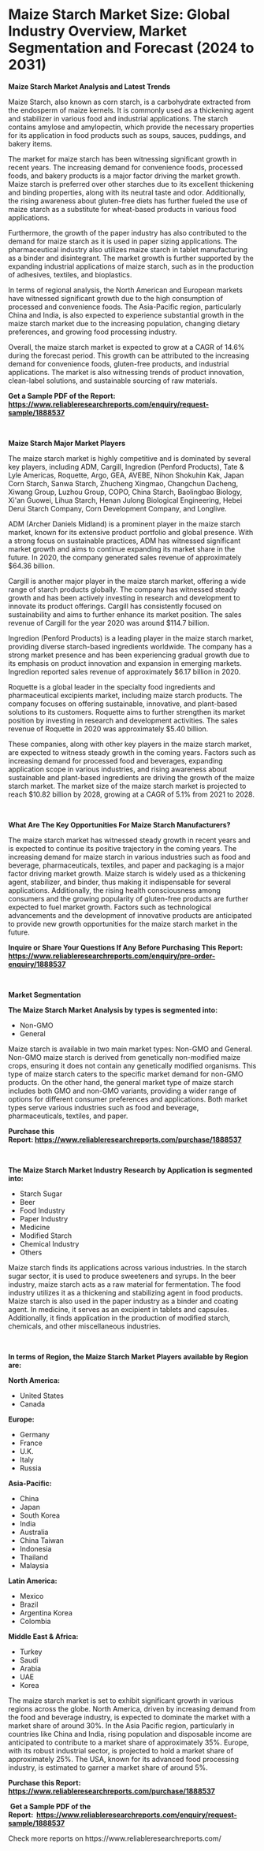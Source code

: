 <p><h1>Maize Starch Market Size: Global Industry Overview, Market Segmentation and Forecast (2024 to 2031)</h1></p><p><strong>Maize Starch Market Analysis and Latest Trends</strong></p>
<p><p>Maize Starch, also known as corn starch, is a carbohydrate extracted from the endosperm of maize kernels. It is commonly used as a thickening agent and stabilizer in various food and industrial applications. The starch contains amylose and amylopectin, which provide the necessary properties for its application in food products such as soups, sauces, puddings, and bakery items.</p><p>The market for maize starch has been witnessing significant growth in recent years. The increasing demand for convenience foods, processed foods, and bakery products is a major factor driving the market growth. Maize starch is preferred over other starches due to its excellent thickening and binding properties, along with its neutral taste and odor. Additionally, the rising awareness about gluten-free diets has further fueled the use of maize starch as a substitute for wheat-based products in various food applications.</p><p>Furthermore, the growth of the paper industry has also contributed to the demand for maize starch as it is used in paper sizing applications. The pharmaceutical industry also utilizes maize starch in tablet manufacturing as a binder and disintegrant. The market growth is further supported by the expanding industrial applications of maize starch, such as in the production of adhesives, textiles, and bioplastics.</p><p>In terms of regional analysis, the North American and European markets have witnessed significant growth due to the high consumption of processed and convenience foods. The Asia-Pacific region, particularly China and India, is also expected to experience substantial growth in the maize starch market due to the increasing population, changing dietary preferences, and growing food processing industry.</p><p>Overall, the maize starch market is expected to grow at a CAGR of 14.6% during the forecast period. This growth can be attributed to the increasing demand for convenience foods, gluten-free products, and industrial applications. The market is also witnessing trends of product innovation, clean-label solutions, and sustainable sourcing of raw materials.</p></p>
<p><strong>Get a Sample PDF of the Report:&nbsp; <a href="https://www.reliableresearchreports.com/enquiry/request-sample/1888537">https://www.reliableresearchreports.com/enquiry/request-sample/1888537</a></strong></p>
<p>&nbsp;</p>
<p><strong>Maize Starch Major Market Players</strong></p>
<p><p>The maize starch market is highly competitive and is dominated by several key players, including ADM, Cargill, Ingredion (Penford Products), Tate & Lyle Americas, Roquette, Argo, GEA, AVEBE, Nihon Shokuhin Kak, Japan Corn Starch, Sanwa Starch, Zhucheng Xingmao, Changchun Dacheng, Xiwang Group, Luzhou Group, COPO, China Starch, Baolingbao Biology, Xi'an Guowei, Lihua Starch, Henan Julong Biological Engineering, Hebei Derui Starch Company, Corn Development Company, and Longlive.</p><p>ADM (Archer Daniels Midland) is a prominent player in the maize starch market, known for its extensive product portfolio and global presence. With a strong focus on sustainable practices, ADM has witnessed significant market growth and aims to continue expanding its market share in the future. In 2020, the company generated sales revenue of approximately $64.36 billion.</p><p>Cargill is another major player in the maize starch market, offering a wide range of starch products globally. The company has witnessed steady growth and has been actively investing in research and development to innovate its product offerings. Cargill has consistently focused on sustainability and aims to further enhance its market position. The sales revenue of Cargill for the year 2020 was around $114.7 billion.</p><p>Ingredion (Penford Products) is a leading player in the maize starch market, providing diverse starch-based ingredients worldwide. The company has a strong market presence and has been experiencing gradual growth due to its emphasis on product innovation and expansion in emerging markets. Ingredion reported sales revenue of approximately $6.17 billion in 2020.</p><p>Roquette is a global leader in the specialty food ingredients and pharmaceutical excipients market, including maize starch products. The company focuses on offering sustainable, innovative, and plant-based solutions to its customers. Roquette aims to further strengthen its market position by investing in research and development activities. The sales revenue of Roquette in 2020 was approximately $5.40 billion.</p><p>These companies, along with other key players in the maize starch market, are expected to witness steady growth in the coming years. Factors such as increasing demand for processed food and beverages, expanding application scope in various industries, and rising awareness about sustainable and plant-based ingredients are driving the growth of the maize starch market. The market size of the maize starch market is projected to reach $10.82 billion by 2028, growing at a CAGR of 5.1% from 2021 to 2028.</p></p>
<p>&nbsp;</p>
<p><strong>What Are The Key Opportunities For Maize Starch Manufacturers?</strong></p>
<p><p>The maize starch market has witnessed steady growth in recent years and is expected to continue its positive trajectory in the coming years. The increasing demand for maize starch in various industries such as food and beverage, pharmaceuticals, textiles, and paper and packaging is a major factor driving market growth. Maize starch is widely used as a thickening agent, stabilizer, and binder, thus making it indispensable for several applications. Additionally, the rising health consciousness among consumers and the growing popularity of gluten-free products are further expected to fuel market growth. Factors such as technological advancements and the development of innovative products are anticipated to provide new growth opportunities for the maize starch market in the future.</p></p>
<p><strong>Inquire or Share Your Questions If Any Before Purchasing This Report: <a href="https://www.reliableresearchreports.com/enquiry/pre-order-enquiry/1888537">https://www.reliableresearchreports.com/enquiry/pre-order-enquiry/1888537</a></strong></p>
<p>&nbsp;</p>
<p><strong>Market Segmentation</strong></p>
<p><strong>The Maize Starch Market Analysis by types is segmented into:</strong></p>
<p><ul><li>Non-GMO</li><li>General</li></ul></p>
<p><p>Maize starch is available in two main market types: Non-GMO and General. Non-GMO maize starch is derived from genetically non-modified maize crops, ensuring it does not contain any genetically modified organisms. This type of maize starch caters to the specific market demand for non-GMO products. On the other hand, the general market type of maize starch includes both GMO and non-GMO variants, providing a wider range of options for different consumer preferences and applications. Both market types serve various industries such as food and beverage, pharmaceuticals, textiles, and paper.</p></p>
<p><strong>Purchase this Report:&nbsp;<a href="https://www.reliableresearchreports.com/purchase/1888537">https://www.reliableresearchreports.com/purchase/1888537</a></strong></p>
<p>&nbsp;</p>
<p><strong>The Maize Starch Market Industry Research by Application is segmented into:</strong></p>
<p><ul><li>Starch Sugar</li><li>Beer</li><li>Food Industry</li><li>Paper Industry</li><li>Medicine</li><li>Modified Starch</li><li>Chemical Industry</li><li>Others</li></ul></p>
<p><p>Maize starch finds its applications across various industries. In the starch sugar sector, it is used to produce sweeteners and syrups. In the beer industry, maize starch acts as a raw material for fermentation. The food industry utilizes it as a thickening and stabilizing agent in food products. Maize starch is also used in the paper industry as a binder and coating agent. In medicine, it serves as an excipient in tablets and capsules. Additionally, it finds application in the production of modified starch, chemicals, and other miscellaneous industries.</p></p>
<p>&nbsp;</p>
<p><strong>In terms of Region, the Maize Starch Market Players available by Region are:</strong></p>
<p>
    <p> <strong> North America: </strong>
        <ul>
            <li>United States</li>
            <li>Canada</li>
        </ul>
        </p> 
    <p> <strong> Europe: </strong>
        <ul>
            <li>Germany</li>
            <li>France</li>
            <li>U.K.</li>
            <li>Italy</li>
            <li>Russia</li>
        </ul>
        </p> 
    <p> <strong> Asia-Pacific: </strong>
        <ul>
            <li>China</li>
            <li>Japan</li>
            <li>South Korea</li>
            <li>India</li>
            <li>Australia</li>
            <li>China Taiwan</li>
            <li>Indonesia</li>
            <li>Thailand</li>
            <li>Malaysia</li>
        </ul>
        </p> 
    <p> <strong> Latin America: </strong>
        <ul>
            <li>Mexico</li>
            <li>Brazil</li>
            <li>Argentina Korea</li>
            <li>Colombia</li>
        </ul>
        </p> 
    <p> <strong> Middle East & Africa: </strong>
        <ul>
            <li>Turkey</li>
            <li>Saudi</li>
            <li>Arabia</li>
            <li>UAE</li>
            <li>Korea</li>
        </ul>
    </p>
    </p>
<p><p>The maize starch market is set to exhibit significant growth in various regions across the globe. North America, driven by increasing demand from the food and beverage industry, is expected to dominate the market with a market share of around 30%. In the Asia Pacific region, particularly in countries like China and India, rising population and disposable income are anticipated to contribute to a market share of approximately 35%. Europe, with its robust industrial sector, is projected to hold a market share of approximately 25%. The USA, known for its advanced food processing industry, is estimated to garner a market share of around 5%.</p></p>
<p><strong>Purchase this Report: <a href="https://www.reliableresearchreports.com/purchase/1888537">https://www.reliableresearchreports.com/purchase/1888537</a></strong></p>
<p>&nbsp;<strong>Get a Sample PDF of the Report:&nbsp;&nbsp;<a href="https://www.reliableresearchreports.com/enquiry/request-sample/1888537">https://www.reliableresearchreports.com/enquiry/request-sample/1888537</a></strong></p>
<p><strong></strong></p>
<p>Check more reports on https://www.reliableresearchreports.com/</p>
